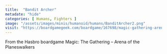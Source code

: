 ```yaml
---
title:  "Bandit Archer"
metadate: "hide"
categories: [ Humans, Fighters ]
image: "/assets/images/minis/humanoid/humans/BanditArcher2.png"
visit: "https://boardgamegeek.com/boardgame/167698/magic-gathering-arena-planeswalkers"
---
```

From the Hasbro boardgame Magic: The Gathering – Arena of the Planeswalkers
